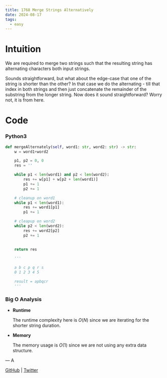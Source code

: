 ```yaml
---
title: 1768 Merge Strings Alternatively
date: 2024-08-17
tags:
  - easy
---
```


# Intuition

We are required to merge two strings such that the resulting string has alternating characters both input strings.

Sounds straightforward, but what about the edge-case that one of the string is shorter than the other? In that case we do the alternating - till that index in both strings and then just concatenate the remainder of the substring from the longer string. Now does it sound straightforward? Worry not, it is from here.


# Code

### Python3

```python
def mergeAlternately(self, word1: str, word2: str) -> str:
    w = word1+word2

    p1, p2 = 0, 0
    res = ''

    while p1 < len(word1) and p2 < len(word2):
        res += w[p1] + w[p2 + len(word1)]
        p1 += 1
        p2 += 1

    # cleanup on word1
    while p1 < len(word1):
        res += word1[p1]
        p1 += 1

    # cleapup on word2
    while p2 < len(word2):
        res += word2[p2]
        p2 += 1
    

    return res

    '''

    a b c p q r s 
    0 1 2 3 4 5

    result = apbqcr
    '''
```

### Big O Analysis

- **Runtime**

  The runtime complexity here is $O(N)$ since we are iterating for the shorter string duration.

- **Memory**

  The memory usage is $O(1)$ since we are not using any extra data structure.

— A

[GitHub](https://github.com/AtharvaKamble) | [Twitter](https://twitter.com/AtharvaKamble07)
